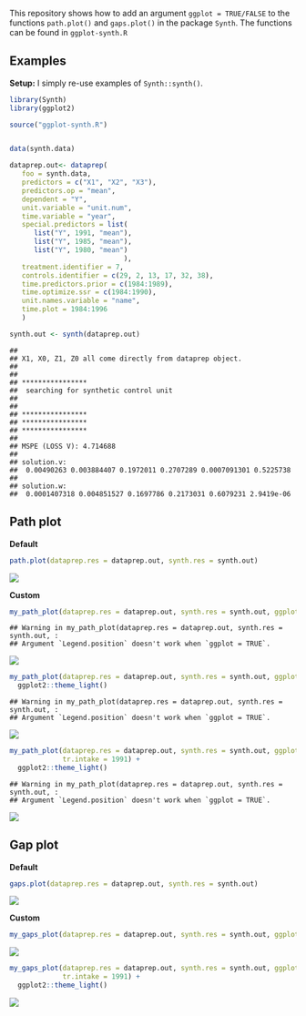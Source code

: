 
This repository shows how to add an argument `ggplot = TRUE/FALSE` to
the functions `path.plot()` and `gaps.plot()` in the package `Synth`.
The functions can be found in `ggplot-synth.R`

## Examples

**Setup:** I simply re-use examples of `Synth::synth()`.

``` r
library(Synth)
library(ggplot2)

source("ggplot-synth.R")


data(synth.data)

dataprep.out<- dataprep(
   foo = synth.data,
   predictors = c("X1", "X2", "X3"),
   predictors.op = "mean",
   dependent = "Y",
   unit.variable = "unit.num",
   time.variable = "year",
   special.predictors = list(
      list("Y", 1991, "mean"),
      list("Y", 1985, "mean"),
      list("Y", 1980, "mean")
                            ),
   treatment.identifier = 7,
   controls.identifier = c(29, 2, 13, 17, 32, 38),
   time.predictors.prior = c(1984:1989),
   time.optimize.ssr = c(1984:1990),
   unit.names.variable = "name",
   time.plot = 1984:1996
   )

synth.out <- synth(dataprep.out)
```

    ## 
    ## X1, X0, Z1, Z0 all come directly from dataprep object.
    ## 
    ## 
    ## **************** 
    ##  searching for synthetic control unit  
    ##  
    ## 
    ## **************** 
    ## **************** 
    ## **************** 
    ## 
    ## MSPE (LOSS V): 4.714688 
    ## 
    ## solution.v:
    ##  0.00490263 0.003884407 0.1972011 0.2707289 0.0007091301 0.5225738 
    ## 
    ## solution.w:
    ##  0.0001407318 0.004851527 0.1697786 0.2173031 0.6079231 2.9419e-06

## Path plot

**Default**

``` r
path.plot(dataprep.res = dataprep.out, synth.res = synth.out)
```

![](README_files/figure-gfm/unnamed-chunk-2-1.png)<!-- -->

**Custom**

``` r
my_path_plot(dataprep.res = dataprep.out, synth.res = synth.out, ggplot = TRUE)
```

    ## Warning in my_path_plot(dataprep.res = dataprep.out, synth.res = synth.out, :
    ## Argument `Legend.position` doesn't work when `ggplot = TRUE`.

![](README_files/figure-gfm/unnamed-chunk-3-1.png)<!-- -->

``` r
my_path_plot(dataprep.res = dataprep.out, synth.res = synth.out, ggplot = TRUE) +
  ggplot2::theme_light()
```

    ## Warning in my_path_plot(dataprep.res = dataprep.out, synth.res = synth.out, :
    ## Argument `Legend.position` doesn't work when `ggplot = TRUE`.

![](README_files/figure-gfm/unnamed-chunk-4-1.png)<!-- -->

``` r
my_path_plot(dataprep.res = dataprep.out, synth.res = synth.out, ggplot = TRUE,
             tr.intake = 1991) +
  ggplot2::theme_light()
```

    ## Warning in my_path_plot(dataprep.res = dataprep.out, synth.res = synth.out, :
    ## Argument `Legend.position` doesn't work when `ggplot = TRUE`.

![](README_files/figure-gfm/unnamed-chunk-5-1.png)<!-- -->

## Gap plot

**Default**

``` r
gaps.plot(dataprep.res = dataprep.out, synth.res = synth.out)
```

![](README_files/figure-gfm/unnamed-chunk-6-1.png)<!-- -->

**Custom**

``` r
my_gaps_plot(dataprep.res = dataprep.out, synth.res = synth.out, ggplot = TRUE)
```

![](README_files/figure-gfm/unnamed-chunk-7-1.png)<!-- -->

``` r
my_gaps_plot(dataprep.res = dataprep.out, synth.res = synth.out, ggplot = TRUE,
             tr.intake = 1991) +
  ggplot2::theme_light()
```

![](README_files/figure-gfm/unnamed-chunk-8-1.png)<!-- -->
